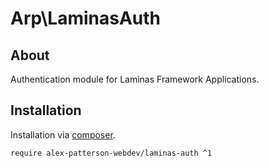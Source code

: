 # Arp\LaminasAuth

## About

Authentication module for Laminas Framework Applications.

## Installation

Installation via [composer](https://getcomposer.org).

    require alex-patterson-webdev/laminas-auth ^1
